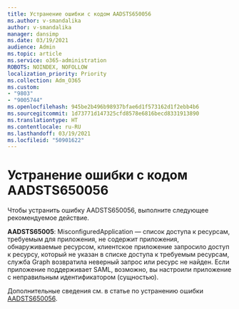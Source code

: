 ```yaml
---
title: Устранение ошибки с кодом AADSTS650056
ms.author: v-smandalika
author: v-smandalika
manager: dansimp
ms.date: 03/19/2021
audience: Admin
ms.topic: article
ms.service: o365-administration
ROBOTS: NOINDEX, NOFOLLOW
localization_priority: Priority
ms.collection: Adm_O365
ms.custom:
- "9803"
- "9005744"
ms.openlocfilehash: 945be2b496b98937bfae6d1f573162d1f2ebb4b6
ms.sourcegitcommit: 1d73771d147325cfd8578e6816becd8331913890
ms.translationtype: HT
ms.contentlocale: ru-RU
ms.lasthandoff: 03/19/2021
ms.locfileid: "50901622"
---
```

# <a name="troubleshoot-error-code-aadsts650056"></a>Устранение ошибки с кодом AADSTS650056

Чтобы устранить ошибку AADSTS650056, выполните следующее рекомендуемое действие.

**AADSTS65005**: MisconfiguredApplication — список доступа к ресурсам, требуемым для приложения, не содержит приложения, обнаруживаемые ресурсом, клиентское приложение запросило доступ к ресурсу, который не указан в списке доступа к требуемым ресурсам, служба Graph возвратила неверный запрос или ресурс не найден. Если приложение поддерживает SAML, возможно, вы настроили приложение с неправильным идентификатором (сущностью).

Дополнительные сведения см. в статье по устранению ошибки [AADSTS650056](https://docs.microsoft.com/troubleshoot/azure/active-directory/error-code-aadsts650056-misconfigured-app).
